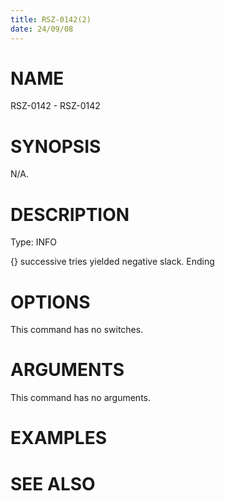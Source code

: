 ```yaml
---
title: RSZ-0142(2)
date: 24/09/08
---
```


# NAME

RSZ-0142 - RSZ-0142

# SYNOPSIS

N/A.

# DESCRIPTION

Type: INFO

{} successive tries yielded negative slack. Ending

# OPTIONS

This command has no switches.

# ARGUMENTS

This command has no arguments.

# EXAMPLES

# SEE ALSO
